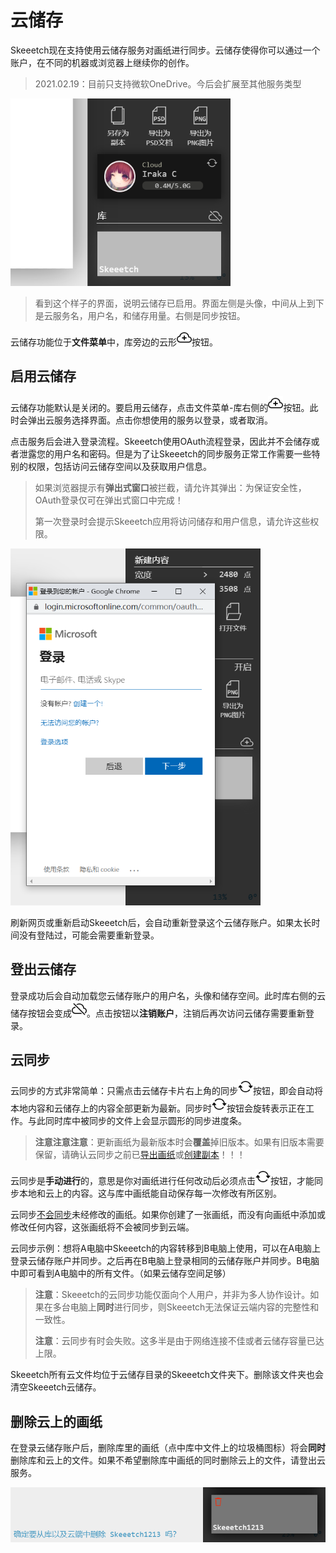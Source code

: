# 云储存

Skeeetch现在支持使用云储存服务对画纸进行同步。云储存使得你可以通过一个账户，在不同的机器或浏览器上继续你的创作。

> 2021.02.19：目前只支持微软OneDrive。今后会扩展至其他服务类型

<img src="./images/cloud-ui-sample.png" height="300"/>

> 看到这个样子的界面，说明云储存已启用。界面左侧是头像，中间从上到下是云服务名，用户名，和储存用量。右侧是同步按钮。

云储存功能位于**文件菜单**中，库旁边的云形<img src="../../../resources/cloud/cloud-plus.svg" height="24"/>按钮。

## 启用云储存

云储存功能默认是关闭的。要启用云储存，点击文件菜单-库右侧的<img src="../../../resources/cloud/cloud-plus.svg" height="24"/>按钮。此时会弹出云服务选择界面。点击你想使用的服务以登录，或者取消。

点击服务后会进入登录流程。Skeeetch使用OAuth流程登录，因此并不会储存或者泄露您的用户名和密码。但是为了让Skeeetch的同步服务正常工作需要一些特别的权限，包括访问云储存空间以及获取用户信息。

> 如果浏览器提示有**弹出式窗口**被拦截，请允许其弹出：为保证安全性，OAuth登录仅可在弹出式窗口中完成！
>
> 第一次登录时会提示Skeeetch应用将访问储存和用户信息，请允许这些权限。

<img src="./images/cloud-ui-login.png" width="400"/>

刷新网页或重新启动Skeeetch后，会自动重新登录这个云储存账户。如果太长时间没有登陆过，可能会需要重新登录。

## 登出云储存

登录成功后会自动加载您云储存账户的用户名，头像和储存空间。此时库右侧的云储存按钮会变成<img src="../../../resources/cloud/cloud-slash.svg" height="24"/>。点击按钮以**注销账户**，注销后再次访问云储存需要重新登录。

## 云同步

云同步的方式非常简单：只需点击云储存卡片右上角的同步<img src="../../../resources/cloud/arrow-repeat.svg" height="24"/>按钮，即会自动将本地内容和云储存上的内容全部更新为最新。同步时<img src="../../../resources/cloud/arrow-repeat.svg" height="24"/>按钮会旋转表示正在工作。与此同时库中被同步的文件上会显示圆形的同步进度条。

> **注意注意注意**：更新画纸为最新版本时会**覆盖**掉旧版本。如果有旧版本需要保留，请确认云同步之前已[导出画纸](./pc-files.md#导出和打开skeeetch画纸)或[创建副本](./pc-files.md#在浏览器中新建当前画纸的副本)！！！

云同步是**手动进行**的，意思是你对画纸进行任何改动后必须点击<img src="../../../resources/cloud/arrow-repeat.svg" height="24"/>按钮，才能同步本地和云上的内容。这与库中画纸能自动保存每一次修改有所区别。

云同步<u>不会同步</u>未经修改的画纸。如果你创建了一张画纸，而没有向画纸中添加或修改任何内容，这张画纸将不会被同步到云端。

云同步示例：想将A电脑中Skeeetch的内容转移到B电脑上使用，可以在A电脑上登录云储存账户并同步。之后再在B电脑上登录相同的云储存账户并同步。B电脑中即可看到A电脑中的所有文件。（如果云储存空间足够）

> **注意**：Skeeetch的云同步功能仅面向个人用户，并非为多人协作设计。如果在多台电脑上**同时**进行同步，则Skeeetch无法保证云端内容的完整性和一致性。
>
> **注意**：云同步有时会失败。这多半是由于网络连接不佳或者云储存容量已达上限。

Skeeetch所有云文件均位于云储存目录的Skeeetch文件夹下。删除该文件夹也会清空Skeeetch云储存。

## 删除云上的画纸

在登录云储存账户后，删除库里的画纸（点中库中文件上的垃圾桶图标）将会**同时**删除库和云上的文件。如果不希望删除库中画纸的同时删除云上的文件，请登出云服务。

<img src="./images/cloud-delete.png" width="600"/>

